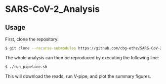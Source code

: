 # SARS-CoV-2_Analysis

## Usage

First, clone the repository:

```bash
$ git clone --recurse-submodules https://github.com/cbg-ethz/SARS-CoV-2_Analysis
```

The whole analysis can then be reproduced by executing the following line:

```bash
$ ./run_pipeline.sh
```

This will download the reads, run V-pipe, and plot the summary figures.
